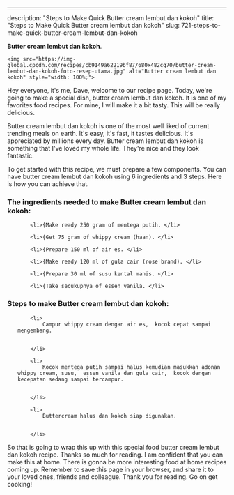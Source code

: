 ---
description: "Steps to Make Quick Butter cream lembut dan kokoh"
title: "Steps to Make Quick Butter cream lembut dan kokoh"
slug: 721-steps-to-make-quick-butter-cream-lembut-dan-kokoh

<p>
	<strong>Butter cream lembut dan kokoh</strong>. 
	
</p>
<p>
	
	<img src="https://img-global.cpcdn.com/recipes/cb9149a62219bf87/680x482cq70/butter-cream-lembut-dan-kokoh-foto-resep-utama.jpg" alt="Butter cream lembut dan kokoh" style="width: 100%;">
	
	
</p>
<p>
	Hey everyone, it's me, Dave, welcome to our recipe page. Today, we're going to make a special dish, butter cream lembut dan kokoh. It is one of my favorites food recipes. For mine, I will make it a bit tasty. This will be really delicious.
</p>
	
<p>
	Butter cream lembut dan kokoh is one of the most well liked of current trending meals on earth. It's easy, it's fast, it tastes delicious. It's appreciated by millions every day. Butter cream lembut dan kokoh is something that I've loved my whole life. They're nice and they look fantastic.
</p>
<p>
	
</p>

<p>
To get started with this recipe, we must prepare a few components. You can have butter cream lembut dan kokoh using 6 ingredients and 3 steps. Here is how you can achieve that.
</p>

<h3>The ingredients needed to make Butter cream lembut dan kokoh:</h3>

<ol>
	
		<li>{Make ready 250 gram of mentega putih. </li>
	
		<li>{Get 75 gram of whippy cream (haan). </li>
	
		<li>{Prepare 150 ml of air es. </li>
	
		<li>{Make ready 120 ml of gula cair (rose brand). </li>
	
		<li>{Prepare 30 ml of susu kental manis. </li>
	
		<li>{Take secukupnya of essen vanila. </li>
	
</ol>
<p>
	
</p>

<h3>Steps to make Butter cream lembut dan kokoh:</h3>

<ol>
	
		<li>
			Campur whippy cream dengan air es,  kocok cepat sampai mengembang.
			
			
		</li>
	
		<li>
			Kocok mentega putih sampai halus kemudian masukkan adonan whippy cream, susu,  essen vanila dan gula cair,  kocok dengan kecepatan sedang sampai tercampur.
			
			
		</li>
	
		<li>
			Buttercream halus dan kokoh siap digunakan.
			
			
		</li>
	
</ol>

<p>
	
</p>

<p>
	So that is going to wrap this up with this special food butter cream lembut dan kokoh recipe. Thanks so much for reading. I am confident that you can make this at home. There is gonna be more interesting food at home recipes coming up. Remember to save this page in your browser, and share it to your loved ones, friends and colleague. Thank you for reading. Go on get cooking!
</p>
